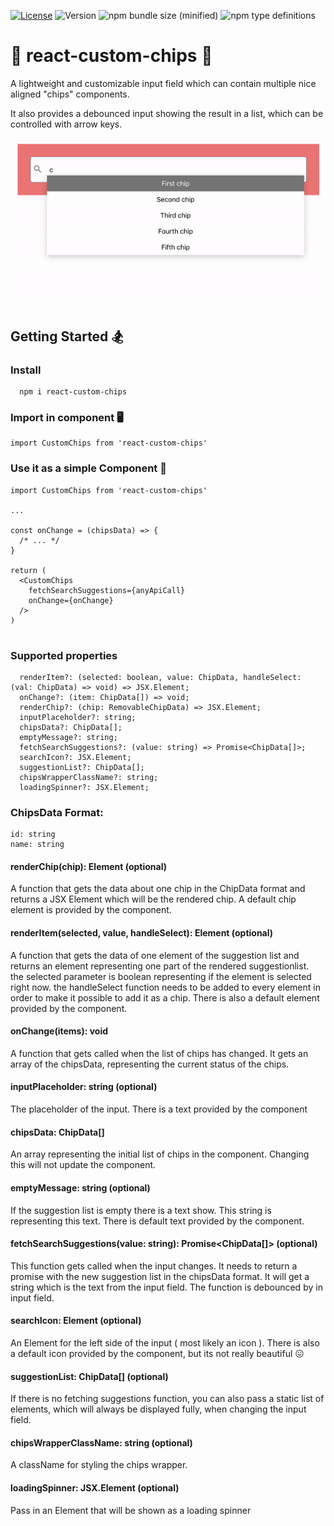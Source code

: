 [![License](https://img.shields.io/npm/l/react-custom-chips.svg?style=flat-square)](http://opensource.org/licenses/MIT)
![Version](https://img.shields.io/npm/v/react-custom-chips.svg?style=flat-square)
![npm bundle size (minified)](https://img.shields.io/bundlephobia/min/react-custom-chips.svg?style=flat-square)
![npm type definitions](https://img.shields.io/npm/types/react-custom-chips.svg?style=flat-square)

# 🍟 react-custom-chips 🍟

A lightweight and customizable input field which can contain multiple nice aligned "chips" components.  

It also provides a debounced input showing the result in a list, which can be controlled with arrow keys.


![](preview.gif) 

## Getting Started 🏂
### Install
```
  npm i react-custom-chips
```

### Import in component 🖥️
```
import CustomChips from 'react-custom-chips'
```

### Use it as a simple Component 🔑

```
import CustomChips from 'react-custom-chips'

...

const onChange = (chipsData) => {
  /* ... */
}

return (
  <CustomChips
    fetchSearchSuggestions={anyApiCall}
    onChange={onChange}
  />
)


```

### Supported properties
```
  renderItem?: (selected: boolean, value: ChipData, handleSelect: (val: ChipData) => void) => JSX.Element;
  onChange?: (item: ChipData[]) => void;
  renderChip?: (chip: RemovableChipData) => JSX.Element;
  inputPlaceholder?: string;
  chipsData?: ChipData[];
  emptyMessage?: string;
  fetchSearchSuggestions?: (value: string) => Promise<ChipData[]>;
  searchIcon?: JSX.Element;
  suggestionList?: ChipData[];
  chipsWrapperClassName?: string;
  loadingSpinner?: JSX.Element;
```

### ChipsData Format:

```
id: string
name: string
```

#### renderChip(chip): Element (optional)
A function that gets the data about one chip in the ChipData format and returns a JSX Element which will be the rendered
chip. A default chip element is provided by the component.

#### renderItem(selected, value, handleSelect): Element (optional)
A function that gets the data of one element of the suggestion list and returns an element representing one part 
of the rendered suggestionlist.  
the selected parameter is boolean representing if the element is selected right now. 
the handleSelect function needs to be added to every element in order to make it possible to add it as a chip.
There is also a default element provided by the component. 

#### onChange(items): void
A function that gets called when the list of chips has changed. It gets an array of the chipsData, representing the current
status of the chips.

#### inputPlaceholder: string (optional)
The placeholder of the input. There is a text provided by the component

#### chipsData: ChipData[]
An array representing the initial list of chips in the component. Changing this will not update the component.

#### emptyMessage: string (optional)
If the suggestion list is empty there is a text show. This string is representing this text. There is 
default text provided by the component.

#### fetchSearchSuggestions(value: string): Promise<ChipData[]> (optional)
This function gets called when the input changes. It needs to return a promise with the new suggestion list in 
the chipsData format. It will get a string which is the text from the input field. 
The function is debounced by in input field.

#### searchIcon: Element (optional)
An Element for the left side of the input ( most likely an icon ). There is also a default icon provided
by the component, but its not really beautiful 😖

#### suggestionList: ChipData[] (optional)
If there is no fetching suggestions function, you can also pass a static list of elements, which will always
be displayed fully, when changing the input field.

#### chipsWrapperClassName: string (optional)
A className for styling the chips wrapper.

#### loadingSpinner: JSX.Element (optional)
Pass in an Element that will be shown as a loading spinner
